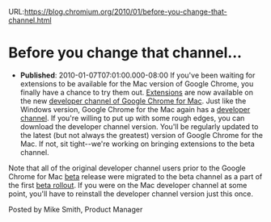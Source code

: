 URL:https://blog.chromium.org/2010/01/before-you-change-that-channel.html
# Before you change that channel...
- **Published**: 2010-01-07T07:01:00.000-08:00
If you've been waiting for extensions to be available for the Mac version of Google Chrome, you finally have a chance to try them out. [Extensions](https://chrome.google.com/extensions/) are now available on the new [developer channel of Google Chrome for Mac](http://dev.chromium.org/getting-involved/dev-channel). Just like the Windows version, Google Chrome for the Mac again has a [developer channel](http://blog.chromium.org/2009/01/google-chrome-release-channels.html). If you're willing to put up with some rough edges, you can download the developer channel version. You'll be regularly updated to the latest (but not always the greatest) version of Google Chrome for the Mac. If not, sit tight--we're working on bringing extensions to the beta channel.   
  
Note that all of the original developer channel users prior to the Google Chrome for Mac [beta](http://google.com/chrome?platform=mac) release were migrated to the beta channel as a part of the first [beta rollout](http://googlemac.blogspot.com/2009/12/google-chrome-for-mac-goes-beta.html). If you were on the Mac developer channel at some point, you'll have to reinstall the developer channel version just this once.   
  
  
Posted by Mike Smith, Product Manager